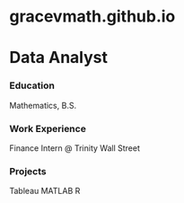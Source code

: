 # gracevmath.github.io

# Data Analyst

### Education
Mathematics, B.S.

### Work Experience
Finance Intern @ Trinity Wall Street

### Projects
Tableau
MATLAB
R
